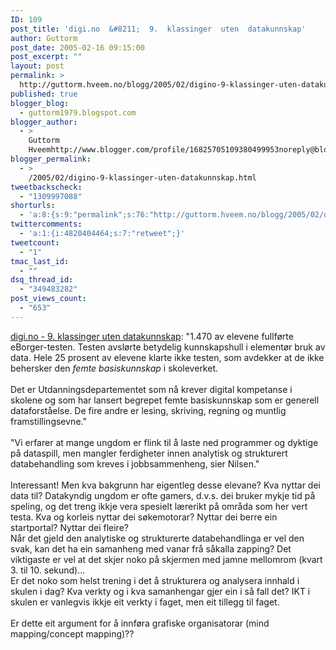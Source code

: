 ```yaml
---
ID: 109
post_title: 'digi.no  &#8211;  9.  klassinger  uten  datakunnskap'
author: Guttorm
post_date: 2005-02-16 09:15:00
post_excerpt: ""
layout: post
permalink: >
  http://guttorm.hveem.no/blogg/2005/02/digino-9-klassinger-uten-datakunnskap/
published: true
blogger_blog:
  - guttorm1979.blogspot.com
blogger_author:
  - >
    Guttorm
    Hveemhttp://www.blogger.com/profile/16825705109380499953noreply@blogger.com
blogger_permalink:
  - >
    /2005/02/digino-9-klassinger-uten-datakunnskap.html
tweetbackscheck:
  - "1309997088"
shorturls:
  - 'a:8:{s:9:"permalink";s:76:"http://guttorm.hveem.no/blogg/2005/02/digino-9-klassinger-uten-datakunnskap/";s:7:"tinyurl";s:25:"http://tinyurl.com/8xdmfu";s:4:"isgd";s:17:"http://is.gd/gGil";s:5:"bitly";s:20:"http://bit.ly/1x6zex";s:5:"snipr";s:22:"http://snipr.com/agt1u";s:5:"snurl";s:22:"http://snurl.com/agt1u";s:7:"snipurl";s:24:"http://snipurl.com/agt1u";s:4:"trim";s:17:"http://tr.im/ba1s";}'
twittercomments:
  - 'a:1:{i:4820404464;s:7:"retweet";}'
tweetcount:
  - "1"
tmac_last_id:
  - ""
dsq_thread_id:
  - "349483282"
post_views_count:
  - "653"
---
```

<a href="http://www.digi.no/php/art.php?id=117024">digi.no - 9. klassinger uten datakunnskap</a>: "1.470 av elevene fullførte eBorger-testen. Testen avslørte betydelig kunnskapshull i elementør bruk av data. Hele 25 prosent av elevene klarte ikke testen, som avdekker at de ikke behersker den _femte basiskunnskap_ i skoleverket. <br /><br />Det er Utdanningsdepartementet som nå krever digital kompetanse i skolene og som har lansert begrepet femte basiskunnskap som er generell dataforståelse. De fire andre er lesing, skriving, regning og muntlig framstillingsevne."<br /><br />"Vi erfarer at mange ungdom er flink til å laste ned programmer og dyktige på dataspill, men mangler ferdigheter innen analytisk og strukturert databehandling som kreves i jobbsammenheng, sier Nilsen."<br /><br />Interessant! Men kva bakgrunn har eigentleg desse elevane? Kva nyttar dei data til? Datakyndig ungdom er ofte gamers, d.v.s. dei bruker mykje tid på speling, og det treng ikkje vera spesielt lærerikt på områda som her vert testa. Kva og korleis nyttar dei søkemotorar? Nyttar dei berre ein startportal? Nyttar dei fleire? <br />Når det gjeld den analytiske og strukturerte databehandlinga er vel den svak, kan det ha ein samanheng med vanar frå såkalla zapping? Det viktigaste er vel at det skjer noko på skjermen med jamne mellomrom (kvart 3. til 10. sekund)... <br />Er det noko som helst trening i det å strukturera og analysera innhald i skulen i dag? Kva verkty og i kva samanhengar gjer ein i så fall det? IKT i skulen er vanlegvis ikkje eit verkty i faget, men eit tillegg til faget.<br /><br />Er dette eit argument for å innføra grafiske organisatorar (mind mapping/concept mapping)??